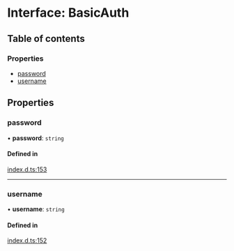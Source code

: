 # Interface: BasicAuth

## Table of contents

### Properties

- [password](BasicAuth.md#password)
- [username](BasicAuth.md#username)

## Properties

### password

• **password**: `string`

#### Defined in

[index.d.ts:153](https://github.com/mostafa/xk6-kafka/blob/main/api-docs/index.d.ts#L153)

---

### username

• **username**: `string`

#### Defined in

[index.d.ts:152](https://github.com/mostafa/xk6-kafka/blob/main/api-docs/index.d.ts#L152)
